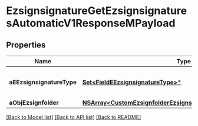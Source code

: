 # EzsignsignatureGetEzsignsignaturesAutomaticV1ResponseMPayload

## Properties
Name | Type | Description | Notes
------------ | ------------- | ------------- | -------------
**aEEzsignsignatureType** | [**Set&lt;FieldEEzsignsignatureType&gt;***](FieldEEzsignsignatureType.md) | All eEzsignsignatureType contained in the response | 
**aObjEzsignfolder** | [**NSArray&lt;CustomEzsignfolderEzsignsignaturesAutomaticResponse&gt;***](CustomEzsignfolderEzsignsignaturesAutomaticResponse.md) |  | 

[[Back to Model list]](../README.md#documentation-for-models) [[Back to API list]](../README.md#documentation-for-api-endpoints) [[Back to README]](../README.md)


